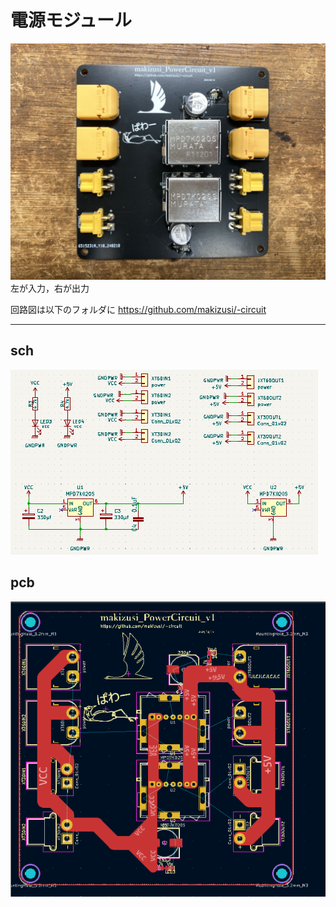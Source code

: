 # **電源モジュール**
![](資料/6.JPG)
左が入力，右が出力

回路図は以下のフォルダに
https://github.com/makizusi/-circuit

---
## sch
![](資料/psch.png)
## pcb
![](資料/ppcb.png)
